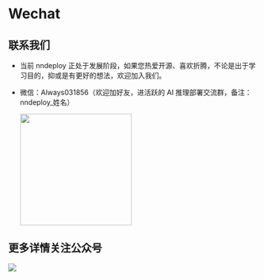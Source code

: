 # Wechat

## 联系我们

- 当前 nndeploy 正处于发展阶段，如果您热爱开源、喜欢折腾，不论是出于学习目的，抑或是有更好的想法，欢迎加入我们。

- 微信：Always031856（欢迎加好友，进活跃的 AI 推理部署交流群，备注：nndeploy\_姓名）
  
  <img src="../../image/wechat.jpg" width="225px">

## 更多详情关注公众号

<img src="../../image/wechat_official_account.jpg">